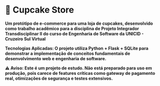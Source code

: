 # **🍪 Cupcake Store**



**Um protótipo de e-commerce para uma loja de cupcakes, desenvolvido como trabalho acadêmico para a disciplina de Projeto Integrador Transdisciplinar II do curso de Engenharia de Software da UNICID - Cruzeiro Sul Virtual**



**Tecnologias Aplicadas: O projeto utiliza Python + Flask + SQLite para demonstrar a implementação de conceitos fundamentais de desenvolvimento web e engenharia de software.**



**⚠️ Aviso: Este é um projeto de estudo. Não está preparado para uso em produção, pois carece de features críticas como gateway de pagamento real, otimizações de segurança e testes extensivos.**



